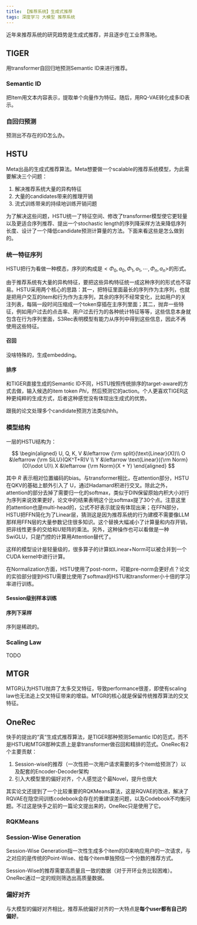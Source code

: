 ```yaml
---
title: 【推荐系统】生成式推荐
tags: 深度学习 大模型 推荐系统
---
```


<!-- 
update:
* 20250721：创建文件，写了TIGER和HSTU的内容
-->

近年来推荐系统的研究趋势是生成式推荐，并且逐步在工业界落地。
<!--more-->

## TIGER

用transformer自回归地预测Semantic ID来进行推荐。

### Semantic ID

把Item用文本内容表示，提取单个向量作为特征。随后，用RQ-VAE转化成多ID表示。

### 自回归预测

预测出不存在的ID怎么办。


## HSTU

Meta出品的生成式推荐算法。Meta想要做一个scalable的推荐系统模型，为此需要解决三个问题：

1. 解决推荐系统大量的异构特征
2. 大量的candidates带来的推理开销
3. 流式训练带来的持续地训练开销问题

为了解决这些问题，HSTU统一了特征空间、修改了transformer模型使它更轻量以及更适合序列推荐、提出一个stochastic length的序列降采样方法来降低序列长度、设计了一个降低candidate预测计算量的方法。下面来看这些是怎么做到的。

### 统一特征序列

HSTU把行为看做一种模态，序列的构成是$<\Phi_0, a_0, \Phi_1,a_1,\cdots,\Phi_n, a_n>$的形式。

由于推荐系统有大量的异构特征，要把这些异构特征统一成这种序列的形式也不容易。HSTU采用两个核心的思路：其一，把特征里面最长的序列作为主序列，也就是把用户交互的item和行为作为主序列，其余的序列不经常变化，比如用户的关注列表，每隔一段时间压缩成一个token穿插在主序列里面；其二，抛弃一些特征，例如用户过去的点击率、用户过去行为的各种统计特征等等，这些信息本身就包含在行为序列里面，S3Rec表明模型有能力从序列中得到这些信息，因此不再使用这些特征。

#### 召回

没啥特殊的，生成embedding。

#### 排序

和TIGER直接生成的Semantic ID不同，HSTU按照传统排序的target-aware的方式去做，输入候选的item token $Phi$，然后预测它的action。个人更喜欢TIGER这种更纯粹的生成方式，后者这种感觉没有体现出生成式的优势。

跟我的论文处理多个candidate预测方法类似hhh。


### 模型结构

一层的HSTU结构为：

$$
\begin{aligned}
U, Q, K, V &\leftarrow {\rm split}(\text{Linear}(X))\\
O &\leftarrow {\rm SiLU}(QK^T+R)V \\
Y &\leftarrow \text{Linear}({\rm Norm}(O)\odot U)\\
X &\leftarrow {\rm Norm}(X + Y)
\end{aligned}
$$

其中 $R$ 表示相对位置编码的bias。与transformer相比，在attention部分，HSTU在QKV的基础上额外引入了 U，通过Hadamard积进行交叉。除此之外，attention的部分去掉了需要归一化的softmax，类似于DIN保留原始内积大小对行为序列来说效果更好，论文中的结果表明这个比softmax提了30个点。注意这里的attention也是multi-head的，公式不好表示就没有体现出来；在FFN部分，HSTU把FFN简化为了Linear层，猜测这是因为推荐系统的行为建模不需要像LLM那样用FFN层的大量参数记住很多知识。这个替换大幅减小了计算量和内存开销，把非线性更多的交给和U矩阵的乘法。另外，这种操作也可以看做是一种SwiGLU，只是门控的计算用Attention替代了。

这样的模型设计是轻量级的，很多算子的计算如Linear+Norm可以被合并到一个CUDA kernel中进行计算。

在Normalization方面，HSTU使用了post-norm，可能pre-norm会更好点？论文的实验部分提到HSTU需要比使用了softmax的HSTU和transformer小十倍的学习率进行训练。

#### Session级别样本训练

#### 序列下采样

序列是稀疏的。

### Scaling Law

TODO


## MTGR

MTGR认为HSTU抛弃了太多交叉特征，导致performance很差，即使有scaling law也无法追上交叉特征带来的增益。MTGR的核心就是保留传统推荐算法的交叉特征。


## OneRec

快手的提出的“真“生成式推荐算法，是TIGER那种预测Semantic ID的范式，而不是HSTU和MTGR那种实质上是拿transformer做召回和精排的范式。OneRec有2个主要贡献：

1. Session-wise的推荐（一次性把一次用户请求需要的多个item给预测了）以及配套的Encoder-Decoder架构
2. 引入大模型里的偏好对齐，个人感觉这个最Novel，提升也很大

其实论文还提到了一个比较重要的RQKMeans算法，这是RQVAE的改进，解决了RQVAE在隐空间训练codebook会存在的重建误差问题，以及Codebook不均衡问题。不过这是快手之前的一篇论文提出来的，OneRec只是使用了它。


### RQKMeans

### Session-Wise Generation

Session-Wise Generation指一次性生成多个item的ID来响应用户的一次请求，与之对应的是传统的Point-Wise、给每个item单独预估一个分数的推荐方式。

Session-Wise的推荐需要高质量且一致的数据（对于开环业务比较困难）。OneRec通过一定的规则筛选出高质量数据。

### 偏好对齐

与大模型的偏好对齐相比，推荐系统偏好对齐的一大特点是**每个user都有自己的偏好**。

